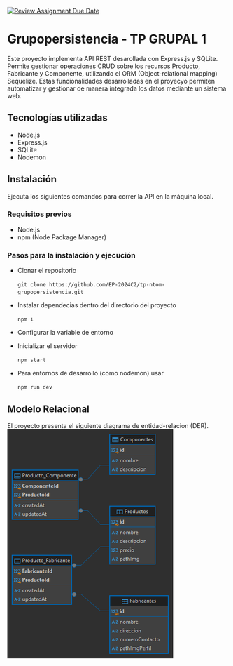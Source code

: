[![Review Assignment Due Date](https://classroom.github.com/assets/deadline-readme-button-22041afd0340ce965d47ae6ef1cefeee28c7c493a6346c4f15d667ab976d596c.svg)](https://classroom.github.com/a/NoutYWiV)

# Grupopersistencia - TP GRUPAL 1

Este proyecto implementa API REST desarollada con Express.js y SQLite. Permite gestionar operaciones CRUD sobre los recursos Producto, Fabricante y Componente, utilizando el ORM (Object-relational mapping) Sequelize.
Estas funcionalidades desarrolladas en el proyecyo permiten automatizar y gestionar de manera integrada los datos mediante un sistema web.

## Tecnologías utilizadas

- Node.js
- Express.js
- SQLite
- Nodemon

## Instalación

Ejecuta los siguientes comandos para correr la API en la máquina local.

### Requisitos previos

- Node.js
- npm (Node Package Manager)

### Pasos para la instalación y ejecución

- Clonar el repositorio

  `git clone https://github.com/EP-2024C2/tp-ntom-grupopersistencia.git`

- Instalar dependecias dentro del directorio del proyecto

  `npm i`

- Configurar la variable de entorno

- Inicializar el servidor

  `npm start`

- Para entornos de desarrollo (como nodemon) usar

  `npm run dev`

## Modelo Relacional

El proyecto presenta el siguiente diagrama de entidad-relacion (DER).
![DER](DER.png)
